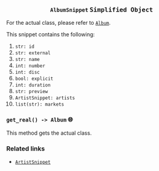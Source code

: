 <h3 align="center"><code>AlbumSnippet</code> <kbd>Simplified Object</kbd></h3>

For the actual class, please refer to [`Album`](https://github.com/creuserr/crespot/tree/main/docs/single/album.md).

This snippet contains the following:
1. `str: id`
2. `str: external`
3. `str: name`
4. `int: number`
5. `int: disc`
6. `bool: explicit`
7. `int: duration`
8. `str: preview`
9. `ArtistSnippet: artists`
10. `list(str): markets`

### `get_real() -> Album` <kbd>:globe_with_meridians:</kbd>
This method gets the actual class.

### Related links

- [`ArtistSnippet`](https://github.com/creuserr/crespot/tree/main/docs/snippet/artist.md)